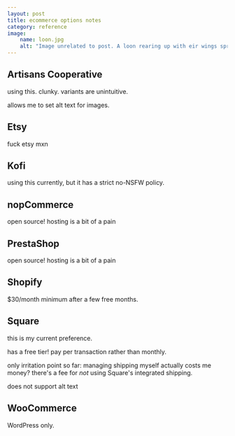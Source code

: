 ```yaml
---
layout: post
title: ecommerce options notes
category: reference
image: 
    name: loon.jpg
    alt: "Image unrelated to post. A loon rearing up with eir wings spread on a calm lake."
---
```


## Artisans Cooperative

using this. clunky. variants are unintuitive.

allows me to set alt text for images.

## Etsy

fuck etsy mxn

## Kofi

using this currently, but it has a strict no-NSFW policy.

## nopCommerce

open source! hosting is a bit of a pain

## PrestaShop

open source! hosting is a bit of a pain

## Shopify

$30/month minimum after a few free months.

## Square

this is my current preference.

has a free tier! pay per transaction rather than monthly.

only irritation point so far: managing shipping myself actually costs me money? there's a fee for *not* using Square's integrated shipping.

does not support alt text

## WooCommerce

WordPress only.

